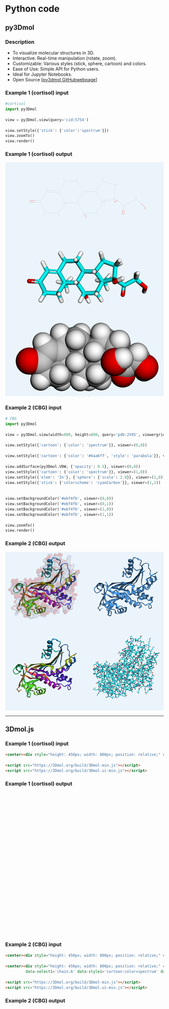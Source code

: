 # Python code

## py3Dmol
### Description
* To visualize molecular structures in 3D.
* Interactive: Real-time manipulation (rotate, zoom).
* Customizable: Various styles (stick, sphere, cartoon) and colors.
* Ease of Use: Simple API for Python users.
* Ideal for Jupyter Notebooks.
* Open Source [[py3dmol GitHubwebpage]](https://github.com/avirshup/py3dmol)

### Example 1 (cortisol) input
```python
#cortisol
import py3Dmol

view = py3Dmol.view(query='cid:5754')

view.setStyle({'stick': {'color':'spectrum'}})
view.zoomTo()
view.render()
```

### Example 1 (cortisol) output
![](../Literature/figures/py3Dmol_cortisol.png)

### Example 2 (CBG) input
```python
# CBG
import py3Dmol

view = py3Dmol.view(width=800, height=800, query='pdb:2V95', viewergrid=(2,2), linked=True)

view.setStyle({'cartoon': {'color': 'spectrum'}}, viewer=(0,0))

view.setStyle({'cartoon': {'color': '#4aa6ff', 'style': 'parabola'}}, viewer=(0,1))

view.addSurface(py3Dmol.VDW, {'opacity': 0.5}, viewer=(0,0))
view.setStyle({'cartoon': {'color': 'spectrum'}}, viewer=(1,0))
view.setStyle({'elem': 'Zn'}, {'sphere': {'scale': 2.0}}, viewer=(1,0))
view.setStyle({'stick': {'colorscheme': 'cyanCarbon'}}, viewer=(1,1))


view.setBackgroundColor('#ebf4fb', viewer=(0,0))
view.setBackgroundColor('#ebf4fb', viewer=(0,1))
view.setBackgroundColor('#ebf4fb', viewer=(1,0))
view.setBackgroundColor('#ebf4fb', viewer=(1,1))

view.zoomTo()
view.render()
```

### Example 2 (CBG) output
![](../Literature/figures/py3Dmol_CBG.png)

---

## 3Dmol.js

### Example 1 (cortisol) input

```markdown
<center><div style="height: 450px; width: 800px; position: relative;" class='viewer_3Dmoljs' data-cid='5754' data-backgroundcolor='0xffffff' data-style='stick' data-ui='true'></div></center>

<script src="https://3Dmol.org/build/3Dmol-min.js"></script>     
<script src="https://3Dmol.org/build/3Dmol.ui-min.js"></script>  
```
### Example 1 (cortisol) output

<center><div style="height: 450px; width: 800px; position: relative;" class='viewer_3Dmoljs' data-cid='5754' data-backgroundcolor='0xffffff' data-style='stick' data-ui='true'></div></center>
 
### Example 2 (CBG) input

```markdown
<center><div style="height: 450px; width: 800px; position: relative;" class='viewer_3Dmoljs' data-pdb='2V95' data-backgroundcolor='0xffffff' data-style='stick' data-ui='true'></div></center>

<center><div style="height: 450px; width: 800px; position: relative;" class='viewer_3Dmoljs' data-pdb='2V95' 
         data-select1='chain:A' data-style1='cartoon:color=spectrum' data-surface1='opacity:.5;color:white' data-select2='chain:B' data-style2='stick'></div></center>

<script src="https://3Dmol.org/build/3Dmol-min.js"></script>     
<script src="https://3Dmol.org/build/3Dmol.ui-min.js"></script>  
```
### Example 2 (CBG) output

<center><div style="height: 450px; width: 800px; position: relative;" class='viewer_3Dmoljs' data-pdb='2V95' data-backgroundcolor='0xffffff' data-style='stick' data-ui='true'></div></center>

<center><div style="height: 450px; width: 800px; position: relative;" class='viewer_3Dmoljs' data-pdb='2V95' 
         data-select1='chain:A' data-style1='cartoon:color=spectrum' data-surface1='opacity:.5;color:white' data-select2='chain:B' data-style2='stick'></div></center>

<script src="https://3Dmol.org/build/3Dmol-min.js"></script>     
<script src="https://3Dmol.org/build/3Dmol.ui-min.js"></script>    
---